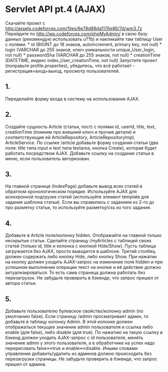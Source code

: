 # Servlet API pt.4 (AJAX)

Скачайте проект с http://assets.codeforces.com/files/6e78d88da1176e86/7d/wm3.7z Перейдите по http://wp.codeforces.com/phpMyAdmin/ в свою базу данных (рекомендую использовать u??b) и накликайте там таблицу User с полями:
    * id (BIGINT до 18 знаков, autoincrement, primary key, not null)
    * login (VARCHAR до 255 знаков, ключ уникальности unique_User_login, not null)
    * passwordSha (VARCHAR до 255 знаков, not null)
    * creationTime (DATETIME, индекс index_User_creationTime, not null)
Запустите проект (поправьте profile.properties), убедитесь, что всё работает - регистрация+вход+выход, просмотр пользователей.

## 1. 
Переделайте форму входа в систему на использование AJAX.
## 2. 
Создайте сущность Article (статья, пост) c полями id, userId, title, text, creationTime (помним про внешний ключ и прочие детали) и соответствующие ей ArticleRepository, ArticleRepositoryImpl, ArticleService. По ссылке /article добавьте форму создания статьи (два поля: title типа input и text типа textarea, кнопка Create), которая будет работать посредством AJAX. Добавьте ссылку на создание статьи в меню, если пользователь авторизован.
## 3. 
На главной странице (IndexPage) добавьте вывод всех статей в обратном хронологическом порядке. Используйте AJAX для асинхронной подгрузке статей (используйте элемент template для задания шаблона статьи). Если вы справились с заданием из 2-го дз про разметку статьи, то используйте разметку/css из того задания.
## 4. 
Добавьте в Article поле/колонку hidden. Отображайте на главной только нескрытые статьи. Сделайте страницу /myArticles с таблицей своих статей (только id, title и колонка с кнопкой Hide/Show). Пусть таблица загружается без AJAX, просто выводится в шаблоне. Третий столбец должен содержать либо кнопку Hide, либо кнопку Show. При нажатии на кнопку должен уходить AJAX-запрос на изменение поля hidden и при успешном выполнении операции текст на кнопке и её действие должно актуализироваться. То есть сама страница должна работать без перезагрузок. Не забудьте проверить в бэкенде, что запрос пришел от автора статьи.
## 5. 
Добавьте пользователю булевское свойство/колонку admin (по умолчанию false). Если страницу /admin просматривает админ, то добавьте в таблицу колонку Admin. В этой колонке должен отображаться текущее значение admin пользователя и ссылка либо enable (для false), либо disable (для true). По нажатию на такую ссылку в бэкенд должен уходить AJAX-запрос с id пользователя, менять значение admin у этого пользователя, а в обработчике на успех надо перерисовать false<->true и enable<->disable. Иными словами управление добавить/удалить из админов должно происходить без перезагрузки страницы. Не забудьте проверить в бэкенде, что запрос пришел от админа.

